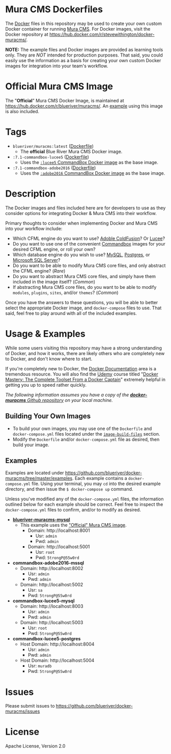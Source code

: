 # Mura CMS Dockerfiles

The [Docker](https://www.docker.com/) files in this repository may be used to create your own custom Docker container for running [Mura CMS](http://www.getmura.com/). For Docker images, visit the Docker repository at https://hub.docker.com/r/stevewithington/docker-muracms/.

**NOTE:** The example files and Docker images are provided as learning tools only. They are *NOT* intended for production purposes. That said, you could easily use the information as a basis for creating your own custom Docker images for integration into your team's workflow.

# Official Mura CMS Image
The "**Official**" Mura CMS Docker Image, is maintained at https://hub.docker.com/r/blueriver/muracms/. An [example](https://github.com/blueriver/docker-muracms/tree/master/examples/blueriver-muracms) using this image is also included.

# Tags
* `blueriver/muracms:latest` ([Dockerfile](https://github.com/blueriver/MuraCMS/blob/7.1/core/docker/build/Dockerfile))
    * The **official** Blue River Mura CMS Docker image.
* `:7.1-commandbox-lucee5` ([Dockerfile](https://github.com/blueriver/docker-muracms/blob/master/image-build-files/commandbox-lucee5/Dockerfile))
    * Uses the [`:lucee5` CommandBox Docker image](https://hub.docker.com/r/ortussolutions/commandbox/) as the base image.
* `:7.1-commandbox-adobe2016` ([Dockerfile](https://github.com/blueriver/docker-muracms/blob/master/image-build-files/adobe2016/Dockerfile))
    * Uses the [`:adobe2016` CommandBox Docker image](https://hub.docker.com/r/ortussolutions/commandbox/) as the base image.

# Description
The Docker images and files included here are for developers to use as they consider options for integrating Docker & Mura CMS into their workflow. 

Primary thoughts to consider when implementing Docker and Mura CMS into your workflow include:

* Which CFML engine do you want to use? [Adoble ColdFusion](http://www.adobe.com/products/coldfusion-family.html)? Or [Lucee](http://lucee.org/)?
* Do you want to use one of the convenient [Commandbox](https://hub.docker.com/r/ortussolutions/commandbox/) images for your desired CFML engine, or roll your own?
* Which database engine do you wish to use? [MySQL](https://hub.docker.com/_/mysql/), [Postgres](https://hub.docker.com/_/postgres/), or [Microsoft SQL Server](https://hub.docker.com/r/microsoft/mssql-server-linux/)?
* Do you want to be able to modify Mura CMS core files, and only abstract the CFML engine? (*Rare*)
* Do you want to abstract Mura CMS core files, and simply have them included in the image itself? (*Common*)
* If abstracting Mura CMS core files, do you want to be able to modify `modules`, `plugins`, `sites`, and/or `themes`? (*Common*)

Once you have the answers to these questions, you will be able to better select the appropriate Docker image, and `docker-compose` files to use. That said, feel free to play around with all of the included examples.

# Usage & Examples
While some users visiting this repository may have a strong understanding of Docker, and how it works, there are likely others who are completely new to Docker, and don't know where to start. 

If you're completely new to Docker, the [Docker Documentation](https://docs.docker.com/) area is a tremendous resource. You will also find the [Udemy](https://www.udemy.com) course titled "[Docker Mastery: The Complete Toolset From a Docker Captain](https://www.udemy.com/docker-mastery/)" extremely helpful in getting you up to speed rather quickly.

*The following information assumes you have a copy of the [**docker-muracms** Github repository](https://github.com/blueriver/docker-muracms) on your local machine.*

## Building Your Own Images
* To build your own images, you may use one of the `Dockerfile` and `docker-compose.yml` files located under the [`image-build-files`](https://github.com/blueriver/docker-muracms/blob/master/image-build-files/) section.
* Modify the `Dockerfile` and/or `docker-compose.yml` file as desired, then build your image.

## Examples
Examples are located under https://github.com/blueriver/docker-muracms/tree/master/examples. Each example contains a `docker-compose.yml` file. Using your terminal, you may `cd` into the desired example directory, and then issue the `$ docker-compose up` command. 

Unless you've modified any of the `docker-compose.yml` files, the information outlined below for each example should be correct. Feel free to inspect the `docker-compose.yml` files to confirm, and/or to modify as desired.

* [**blueriver-muracms-mysql**](https://github.com/blueriver/docker-muracms/tree/master/examples/blueriver-muracms-mysql)
    * This example uses the ["Official" Mura CMS image](https://hub.docker.com/r/blueriver/muracms/).
        * Domain: http://localhost:8001
            * Usr: `admin`
            * Pwd: `admin`
        * Domain: http://localhost:5001
            * Usr: `root`
            * Pwd: `5trongP@55w0rd`
* **commandbox-adobe2016-mssql**
    * Domain: http://localhost:8002
        * Usr: `admin`
        * Pwd: `admin`
    * Domain: http://localhost:5002
        * Usr: `sa`
        * Pwd: `5trongP@55w0rd`
* **commandbox-lucee5-mysql**
    * Domain: http://localhost:8003
        * Usr: `admin`
        * Pwd: `admin`
    * Domain: http://localhost:5003
        * Usr: `root`
        * Pwd: `5trongP@55w0rd`
* **commandbox-lucee5-postgres**
    * Host Domain: http://localhost:8004
        * Usr: `admin`
        * Pwd: `admin`
    * Host Domain: http://localhost:5004
        * Usr: `muradb`
        * Pwd: `5trongP@55w0rd`

# Issues
Please submit issues to https://github.com/blueriver/docker-muracms/issues

# License
Apache License, Version 2.0